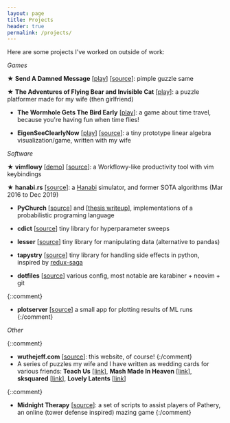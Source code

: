 ```yaml
---
layout: page
title: Projects
header: true
permalink: /projects/
---
```


Here are some projects I've worked on outside of work:

*Games*

★ **Send A Damned Message** [[play](https://www.wuthejeff.com/send-a-damned-message/)] [[source](https://github.com/WuTheFWasThat/send-a-damned-message)]: pimple guzzle same

★ **The Adventures of Flying Bear and Invisible Cat** [[play](https://www.wuthejeff.com/bearcat-game)]: a puzzle platformer made for my wife (then girlfriend)

* **The Wormhole Gets The Bird Early** [[play](https://www.wuthejeff.com/the-wormhole-gets-the-bird-early)]: a game about time travel, because you're having fun when time flies!

- **EigenSeeClearlyNow** [[play](https://www.wuthejeff.com/spangame/)] [[source](https://github.com/WuTheFWasThat/EigenSeeClearlyNow)]: a tiny prototype linear algebra visualization/game, written with my wife

*Software*

★ **vimflowy** [[demo](https://wuthejeff.com/vimflowy)] [[source](https://github.com/WuTheFWasThat/vimflowy)]:
  a Workflowy-like productivity tool with vim keybindings

★ **hanabi.rs** [[source](https://github.com/WuTheFWasThat/hanabi.rs)]: a [Hanabi](https://boardgamegeek.com/boardgame/98778/hanabi) simulator, and former SOTA algorithms (Mar 2016 to Dec 2019)

- **PyChurch** [[source](https://github.com/WuTheFWasThat/Church-interpreter)] and [[thesis writeup](https://github.com/WuTheFWasThat/PyChurch/blob/master/papers/MEng%20thesis.pdf)], implementations of a probabilistic programing language

- **cdict** [[source](https://github.com/WuTheFWasThat/cdict)]
  tiny library for hyperparameter sweeps

- **lesser** [[source](https://github.com/WuTheFWasThat/lesser)]
  tiny library for manipulating data (alternative to pandas)

- **tapystry** [[source](https://github.com/WuTheFWasThat/tapystry)]
  tiny library for handling side effects in python, inspired by [redux-saga](https://github.com/redux-saga/redux-saga)

- **dotfiles** [[source](https://github.com/WuTheFWasThat/dotfiles)]
  various config, most notable are karabiner + neovim + git

{::comment}
- **plotserver** [[source](https://github.com/WuTheFWasThat/plotserver)]
  a small app for plotting results of ML runs
{:/comment}

*Other*

{::comment}
- **wuthejeff.com** [[source](https://github.com/WuTheFWasThat/wuthefwasthat.github.io)]: this website, of course!
{:/comment}
- A series of puzzles my wife and I have written as wedding cards for various friends: **Teach Us** [[link](https://www.wuthejeff.com/teach_us)], **Mash Made In Heaven** [[link](https://www.wuthejeff.com/mash_made_in_heaven)], **sksquared** [[link](https://www.wuthejeff.com/sksquared)], **Lovely Latents** [[link](https://www.wuthejeff.com/lovely_latents)]


{::comment}
- **Midnight Therapy** [[source](https://github.com/WuTheFWasThat/midnighttherapy)]: a set of scripts to assist players of Pathery, an online (tower defense inspired) mazing game
{:/comment}
